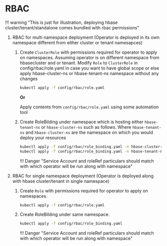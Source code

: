 # RBAC

!!! warning "This is just for illustration, deploying hbase cluster/tenant/standalone comes bundled with rbac permissions"

1. RBAC for multi namespace deployment (Operator is deployed in its own namespace different from either cluster or tenant namesapces)

    1. Create `ClusterRole` with permissions required for operator to apply on namespaces. Assuming operator is on different namespace from hbasecluster and or tenant. Modify `Role` to `ClusterRole` in config/rbac/role.yaml in case you want to have global scope or else apply hbase-cluster-ns or hbase-tenant-ns namespace without any changes

        ```sh
        kubectl apply -f config/rbac/role.yaml
        ```

        **Or**

        Apply contents from `config/rbac/role.yaml` using some automation tool

    2. Create RoleBilding under namespace which is hosting either `hbase-tenant-ns` or `hbase-cluster-ns` such as follows. Where `hbase-tenant-ns` and `hbase-cluster-ns` are the namespace on which you would deploy your resources

        ```sh
        kubectl apply -f config/rbac/role_binding.yaml -n hbase-cluster-ns
        kubectl apply -f config/rbac/role_binding.yaml -n hbase-tenant-ns
        ```

        !!! Danger "Service Account and roleRef particulars should match with which operator will be run along with namespace"

2. RBAC for single namespace deployment (Operator is deployed along with hbase cluster/tenant in single namespace)

    1. Create `Role` with permissions required for operator to apply on namespaces.

        ```sh
        kubectl apply -f config/rbac/role.yaml
        ```

    2. Create RoleBilding under same namespace.

        ```sh
        kubectl apply -f config/rbac/role_binding.yaml
        ```

        !!! Danger "Service Account and roleRef particulars should match with which operator will be run along with namespace"
